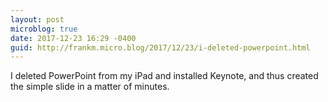 ```yaml
---
layout: post
microblog: true
date: 2017-12-23 16:29 -0400
guid: http://frankm.micro.blog/2017/12/23/i-deleted-powerpoint.html
---
```

I deleted PowerPoint from my iPad and installed Keynote, and thus created the simple slide in a matter of minutes. 
